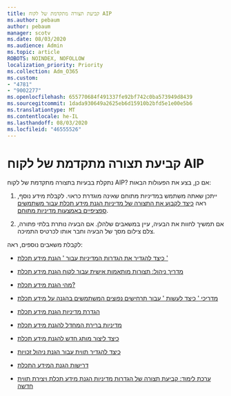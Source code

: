 ```yaml
---
title: קביעת תצורה מתקדמת של לקוח AIP
ms.author: pebaum
author: pebaum
manager: scotv
ms.date: 08/03/2020
ms.audience: Admin
ms.topic: article
ROBOTS: NOINDEX, NOFOLLOW
localization_priority: Priority
ms.collection: Adm_O365
ms.custom:
- "4781"
- "9002277"
ms.openlocfilehash: 655770684f491337fe92bf742c0ba573949d8439
ms.sourcegitcommit: 1dada930649a2625eb6d15910b2bfd5e1e00e5b6
ms.translationtype: MT
ms.contentlocale: he-IL
ms.lasthandoff: 08/03/2020
ms.locfileid: "46555526"
---
```

# <a name="aip-client-advanced-configuration"></a>קביעת תצורה מתקדמת של לקוח AIP

נתקלת בבעיות בתצורה מתקדמת של לקוח AIP? אם כן, בצע את הפעולות הבאות:

1. ייתכן שאתה משתמש במדיניות מתוחם שאינה מוגדרת כראוי. לקבלת מידע נוסף, ראה [כיצד לקבוע את התצורה של מדיניות הגנת מידע תכלת עבור משתמשים ספציפיים באמצעות מדיניות מתוחם](https://docs.microsoft.com/azure/information-protection/configure-policy-scope).

2. אם תמשיך לחוות את הבעיה, עיין במשאבים שלהלן. אם הבעיה נותרת בלתי פתורה, צלם צילום מסך של הבעיה וחבר אותו לכרטיס התמיכה.

לקבלת משאבים נוספים, ראה:

- [כיצד להגדיר את הגדרות המדיניות עבור ' הגנת מידע תכלת '](https://docs.microsoft.com/azure/information-protection/configure-policy-settings)  
    
- [מדריך ניהול: תצורות מותאמות אישית עבור לקוח הגנת מידע תכלת](https://docs.microsoft.com/azure/information-protection/rms-client/client-admin-guide-customizations)  
    
- [מהי הגנת מידע תכלת?](https://docs.microsoft.com/azure/information-protection/what-is-information-protection)  
    
- [מדריכי ' כיצד לעשות ' עבור תרחישים נפוצים המשתמשים בהגנה על מידע תכלת](https://docs.microsoft.com/azure/information-protection/how-to-guides)  
    
- [הגדרת מדיניות הגנת מידע תכלת](https://docs.microsoft.com/azure/information-protection/deploy-use/configure-policy)  
    
- [מדיניות ברירת המחדל להגנת מידע תכלת](https://docs.microsoft.com/azure/information-protection/deploy-use/configure-policy-default)  
    
- [כיצד ליצור מותג חדש להגנת מידע תכלת](https://docs.microsoft.com/azure/information-protection/deploy-use/configure-policy-new-label)  
    
- [כיצד להגדיר תווית עבור הגנת ניהול זכויות](https://docs.microsoft.com/azure/information-protection/deploy-use/configure-policy-protection)  
    
- [דרישות הגנת המידע התכלת](https://docs.microsoft.com/azure/information-protection/get-started/requirements)

- [ערכת לימוד: קביעת תצורה של הגדרות מדיניות הגנת מידע תכלת ויצירת תווית חדשה](https://docs.microsoft.com/azure/information-protection/get-started/infoprotect-quick-start-tutorial)